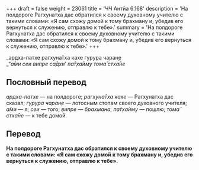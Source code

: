 +++
draft = false
weight = 23061
title = 'ЧЧ Антйа 6.168'
description = 'На полдороге Рагхунатха дас обратился к своему духовному учителю с такими словами: «Я сам схожу домой к тому брахману и, убедив его вернуться к служению, отправлю к тебе».'
summary = 'На полдороге Рагхунатха дас обратился к своему духовному учителю с такими словами: «Я сам схожу домой к тому брахману и, убедив его вернуться к служению, отправлю к тебе».'
+++

_ардха-патхе рагхуна̄тха кахе гурура чаран̣е  
_“_а̄ми сеи випре са̄дхи_’ _па̄т̣ха̄иму тома̄ стха̄не_

## Пословный перевод

_ардха_\-_патхе_ — на полдороге; _рагхуна̄тха_ _кахе_ — Рагхунатха дас сказал; _гурура_ _чаран̣е_ — лотосным стопам своего духовного учителя; _а̄ми_ — я; _сеи_ — того; _випре_ — _брахмана_; _па̄т̣ха̄иму_ — пошлю; _тома̄_ _стха̄не_ — к тебе домой.

## Перевод

**На полдороге Рагхунатха дас обратился к своему духовному учителю с такими словами: «Я сам схожу домой к тому брахману и, убедив его вернуться к служению, отправлю к тебе».**
